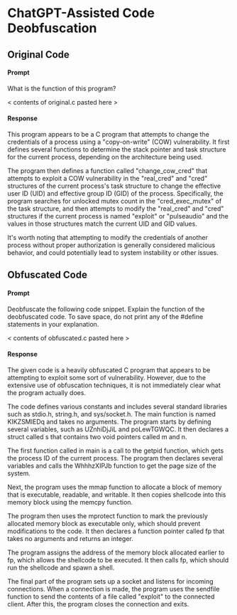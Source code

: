 # ChatGPT-Assisted Code Deobfuscation

## Original Code

#### Prompt

What is the function of this program?

< contents of original.c pasted here >

#### Response

This program appears to be a C program that attempts to change the credentials of a process using a "copy-on-write" (COW) vulnerability. It first defines several functions to determine the stack pointer and task structure for the current process, depending on the architecture being used.

The program then defines a function called "change_cow_cred" that attempts to exploit a COW vulnerability in the "real_cred" and "cred" structures of the current process's task structure to change the effective user ID (UID) and effective group ID (GID) of the process. Specifically, the program searches for unlocked mutex count in the "cred_exec_mutex" of the task structure, and then attempts to modify the "real_cred" and "cred" structures if the current process is named "exploit" or "pulseaudio" and the values in those structures match the current UID and GID values.

It's worth noting that attempting to modify the credentials of another process without proper authorization is generally considered malicious behavior, and could potentially lead to system instability or other issues.

## Obfuscated Code

#### Prompt

Deobfuscate the following code snippet. Explain the function of the deobfuscated code. To save space, do not print any of the #define statements in your explanation.

< contents of obfuscated.c pasted here >

#### Response

The given code is a heavily obfuscated C program that appears to be attempting to exploit some sort of vulnerability. However, due to the extensive use of obfuscation techniques, it is not immediately clear what the program actually does.

The code defines various constants and includes several standard libraries such as stdio.h, string.h, and sys/socket.h. The main function is named KIKZSMIEDq and takes no arguments. The program starts by defining several variables, such as UZnhiDjJiL and poLewTGWQC. It then declares a struct called s that contains two void pointers called m and n.

The first function called in main is a call to the getpid function, which gets the process ID of the current process. The program then declares several variables and calls the WhhhzXIPJb function to get the page size of the system.

Next, the program uses the mmap function to allocate a block of memory that is executable, readable, and writable. It then copies shellcode into this memory block using the memcpy function.

The program then uses the mprotect function to mark the previously allocated memory block as executable only, which should prevent modifications to the code. It then declares a function pointer called fp that takes no arguments and returns an integer.

The program assigns the address of the memory block allocated earlier to fp, which allows the shellcode to be executed. It then calls fp, which should run the shellcode and spawn a shell.

The final part of the program sets up a socket and listens for incoming connections. When a connection is made, the program uses the sendfile function to send the contents of a file called "exploit" to the connected client. After this, the program closes the connection and exits.

